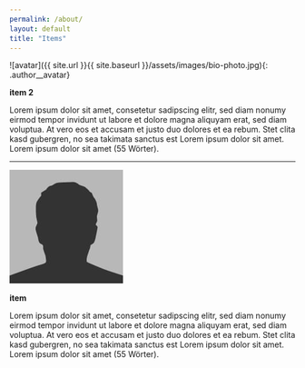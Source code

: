 ```yaml
---
permalink: /about/
layout: default
title: "Items"
---
```


![avatar]({{ site.url }}{{ site.baseurl }}/assets/images/bio-photo.jpg){: .author__avatar}

**item 2**

Lorem ipsum dolor sit amet, consetetur sadipscing elitr, sed diam nonumy eirmod tempor invidunt ut labore et dolore magna aliquyam erat, sed diam voluptua. At vero eos et accusam et justo duo dolores et ea rebum. Stet clita kasd gubergren, no sea takimata sanctus est Lorem ipsum dolor sit amet. Lorem ipsum dolor sit amet (55 Wörter).

--- 

<div class="author__avatar"><img src="/assets/images/bio-photo.jpg" alt="" itemprop="image"></div>

**item**

Lorem ipsum dolor sit amet, consetetur sadipscing elitr, sed diam nonumy eirmod tempor invidunt ut labore et dolore magna aliquyam erat, sed diam voluptua. At vero eos et accusam et justo duo dolores et ea rebum. Stet clita kasd gubergren, no sea takimata sanctus est Lorem ipsum dolor sit amet. Lorem ipsum dolor sit amet (55 Wörter).
